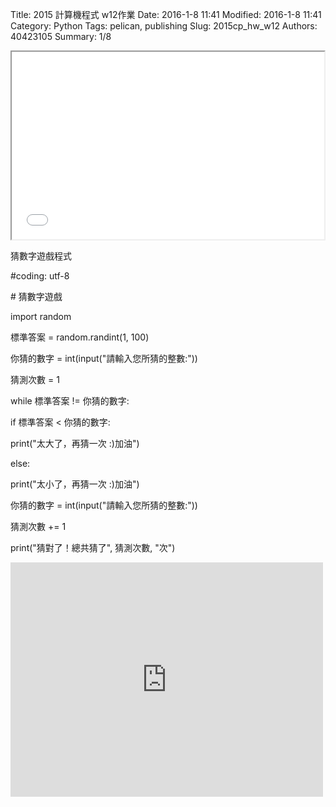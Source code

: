 Title: 2015 計算機程式 w12作業
Date: 2016-1-8 11:41
Modified: 2016-1-8 11:41
Category: Python
Tags: pelican, publishing
Slug: 2015cp_hw_w12
Authors: 40423105
Summary: 1/8




<iframe 
<iframe src="simplest12.html" width="500" height="300"></iframe>

<h>猜數字遊戲程式</h>
<p>#coding: utf-8</p>
<p># 猜數字遊戲</p>
<p>import random</p>
<p>標準答案 = random.randint(1, 100)</p>
<p>你猜的數字 = int(input("請輸入您所猜的整數:"))</p>
<p>猜測次數 = 1</p>
<p>while 標準答案 != 你猜的數字:</p>
<p>if 標準答案 < 你猜的數字:</p>
<p>print("太大了，再猜一次 :)加油")</p>
<p>else:</p>
<p>print("太小了，再猜一次 :)加油")</p>
<p>你猜的數字 = int(input("請輸入您所猜的整數:"))</p>
<p>猜測次數 += 1</p>
<p>print("猜對了！總共猜了", 猜測次數, "次")
</p>
<iframe src="https://player.vimeo.com/video/147481605" width="500" height="375" frameborder="0" webkitallowfullscreen mozallowfullscreen allowfullscreen></iframe>


